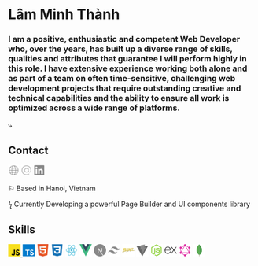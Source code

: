 # Lâm Minh Thành

### I am a positive, enthusiastic and competent Web Developer who, over the years, has built up a diverse range of skills, qualities and attributes that guarantee I will perform highly in this role. I have extensive experience working both alone and as part of a team on often time-sensitive, challenging web development projects that require outstanding creative and technical capabilities and the ability to ensure all work is optimized across a wide range of platforms.

⤷ 

## Contact
<a aligh="left" href="#" target="_blank" rel="noreferrer noopener"><img src="https://raw.githubusercontent.com/0xShapeShifter/dev-story/master/public/images/socials/globe.svg" alt="Website" width="22" height="22" /></a>
<a aligh="left" href="mailto:lmt151099@gmail.com" target="_blank" rel="noreferrer noopener"><img src="https://raw.githubusercontent.com/0xShapeShifter/dev-story/master/public/images/socials/at.svg" alt="Email" width="22" height="22" /></a>
<a aligh="left" href="https://www.linkedin.com/in/l%C3%A2m-minh-th%C3%A0nh-6706b9b9" target="_blank" rel="noreferrer noopener"><img src="https://raw.githubusercontent.com/0xShapeShifter/dev-story/master/public/images/socials/linkedin.svg" alt="LinkedIn" width="22" height="22" /></a> 

⚐ Based in Hanoi, Vietnam

ϟ Currently Developing a powerful Page Builder and UI components library

## Skills

<a href="https://www.javascript.com" target="_blank" rel="noreferrer noopener">
<img src="./profile/javascript.svg" alt="JavaScript" width="25" height="25" />
</a>
<a href="https://www.typescriptlang.org" target="_blank" rel="noreferrer noopener"><img src="./profile/typescript.svg" alt="Typescript" width="25" height="25" /></a> 
<a href="https://html.com/html5/" target="_blank" rel="noreferrer noopener"><img src="./profile/html.svg" alt="HTML5" width="25" height="25" /></a> 
<a href="https://css3.com" target="_blank" rel="noreferrer noopener"><img src="./profile/css3.svg" alt="CSS3" width="25" height="25" /></a> 
<a href="https://reactjs.org" target="_blank" rel="noreferrer noopener"><img src="./profile/react.svg" alt="React" width="25" height="25" /></a> 
<a href="https://vuejs.org" target="_blank" rel="noreferrer noopener"><img src="./profile/vue.svg" alt="Vue" width="25" height="25" /></a> 
<a href="https://nextjs.org" target="_blank" rel="noreferrer noopener"><img src="https://raw.githubusercontent.com/0xShapeShifter/dev-story/master/public/images/skills/frontend/nextjs.svg" alt="NextJS" width="25" height="25" /></a> 
<a href="http://tailwindcss.com" target="_blank" rel="noreferrer noopener"><img src="https://raw.githubusercontent.com/0xShapeShifter/dev-story/master/public/images/skills/frontend/tailwind.svg" alt="Tailwind" width="25" height="25" /></a> 
<a href="https://babeljs.io" target="_blank" rel="noreferrer noopener"><img src="./profile/babel.svg" alt="Babel" width="25" height="25" /></a> 
<a href="http://vitejs.dev/" target="_blank" rel="noreferrer noopener"><img src="https://raw.githubusercontent.com/0xShapeShifter/dev-story/master/public/images/skills/frontend/vite.svg" alt="Vite" width="25" height="25" /></a> 
<a href="https://nodejs.org" target="_blank" rel="noreferrer noopener"><img src="./profile/node-js.svg" alt="NodeJS" width="25" height="25" /></a> 
<a href="http://expressjs.com" target="_blank" rel="noreferrer noopener"><img src="./profile/express.svg" alt="Express" width="25" height="25" /></a> 
<a href="https://graphql.org" target="_blank" rel="noreferrer noopener"><img src="./profile/graphql.svg" alt="GraphQL" width="25" height="25" /></a> 
<a href="https://www.mongodb.com" target="_blank" rel="noreferrer noopener"><img src="./profile/mongodb.svg" alt="MongoDB" width="25" height="25" /></a>

